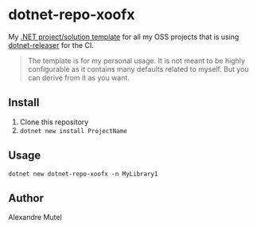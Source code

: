 # dotnet-repo-xoofx

My [.NET project/solution template](https://github.com/dotnet/templating/wiki) for all my OSS projects that is using [dotnet-releaser](https://github.com/xoofx/dotnet-releaser) for the CI.

> The template is for my personal usage. It is not meant to be highly configurable as it contains many defaults related to myself.
> But you can derive from it as you want.

## Install

1. Clone this repository
2. `dotnet new install ProjectName`

## Usage

```shell
dotnet new dotnet-repo-xoofx -n MyLibrary1
```

## Author 

Alexandre Mutel 